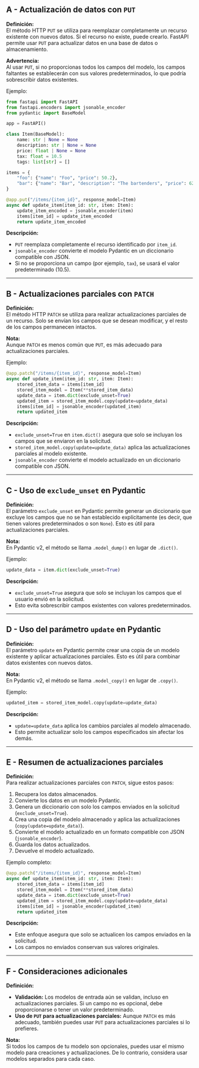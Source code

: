## A - Actualización de datos con `PUT`

**Definición:**  
El método HTTP `PUT` se utiliza para reemplazar completamente un recurso existente con nuevos datos. Si el recurso no existe, puede crearlo. FastAPI permite usar `PUT` para actualizar datos en una base de datos o almacenamiento.

**Advertencia:**  
Al usar `PUT`, si no proporcionas todos los campos del modelo, los campos faltantes se establecerán con sus valores predeterminados, lo que podría sobrescribir datos existentes.

Ejemplo:

```python
from fastapi import FastAPI
from fastapi.encoders import jsonable_encoder
from pydantic import BaseModel

app = FastAPI()

class Item(BaseModel):
    name: str | None = None
    description: str | None = None
    price: float | None = None
    tax: float = 10.5
    tags: list[str] = []

items = {
    "foo": {"name": "Foo", "price": 50.2},
    "bar": {"name": "Bar", "description": "The bartenders", "price": 62, "tax": 20.2},
}

@app.put("/items/{item_id}", response_model=Item)
async def update_item(item_id: str, item: Item):
    update_item_encoded = jsonable_encoder(item)
    items[item_id] = update_item_encoded
    return update_item_encoded
```

**Descripción:**

- `PUT` reemplaza completamente el recurso identificado por `item_id`.
- `jsonable_encoder` convierte el modelo Pydantic en un diccionario compatible con JSON.
- Si no se proporciona un campo (por ejemplo, `tax`), se usará el valor predeterminado (10.5).

---

## B - Actualizaciones parciales con `PATCH`

**Definición:**  
El método HTTP `PATCH` se utiliza para realizar actualizaciones parciales de un recurso. Solo se envían los campos que se desean modificar, y el resto de los campos permanecen intactos.

**Nota:**  
Aunque `PATCH` es menos común que `PUT`, es más adecuado para actualizaciones parciales.

Ejemplo:

```python
@app.patch("/items/{item_id}", response_model=Item)
async def update_item(item_id: str, item: Item):
    stored_item_data = items[item_id]
    stored_item_model = Item(**stored_item_data)
    update_data = item.dict(exclude_unset=True)
    updated_item = stored_item_model.copy(update=update_data)
    items[item_id] = jsonable_encoder(updated_item)
    return updated_item
```

**Descripción:**

- `exclude_unset=True` en `item.dict()` asegura que solo se incluyan los campos que se enviaron en la solicitud.
- `stored_item_model.copy(update=update_data)` aplica las actualizaciones parciales al modelo existente.
- `jsonable_encoder` convierte el modelo actualizado en un diccionario compatible con JSON.

---

## C - Uso de `exclude_unset` en Pydantic

**Definición:**  
El parámetro `exclude_unset` en Pydantic permite generar un diccionario que excluye los campos que no se han establecido explícitamente (es decir, que tienen valores predeterminados o son `None`). Esto es útil para actualizaciones parciales.

**Nota:**  
En Pydantic v2, el método se llama `.model_dump()` en lugar de `.dict()`.

Ejemplo:

```python
update_data = item.dict(exclude_unset=True)
```

**Descripción:**

- `exclude_unset=True` asegura que solo se incluyan los campos que el usuario envió en la solicitud.
- Esto evita sobrescribir campos existentes con valores predeterminados.

---

## D - Uso del parámetro `update` en Pydantic

**Definición:**  
El parámetro `update` en Pydantic permite crear una copia de un modelo existente y aplicar actualizaciones parciales. Esto es útil para combinar datos existentes con nuevos datos.

**Nota:**  
En Pydantic v2, el método se llama `.model_copy()` en lugar de `.copy()`.

Ejemplo:

```python
updated_item = stored_item_model.copy(update=update_data)
```

**Descripción:**

- `update=update_data` aplica los cambios parciales al modelo almacenado.
- Esto permite actualizar solo los campos especificados sin afectar los demás.

---

## E - Resumen de actualizaciones parciales

**Definición:**  
Para realizar actualizaciones parciales con `PATCH`, sigue estos pasos:

1.  Recupera los datos almacenados.
2.  Convierte los datos en un modelo Pydantic.
3.  Genera un diccionario con solo los campos enviados en la solicitud (`exclude_unset=True`).
4.  Crea una copia del modelo almacenado y aplica las actualizaciones (`copy(update=update_data)`).
5.  Convierte el modelo actualizado en un formato compatible con JSON (`jsonable_encoder`).
6.  Guarda los datos actualizados.
7.  Devuelve el modelo actualizado.

Ejemplo completo:

```python
@app.patch("/items/{item_id}", response_model=Item)
async def update_item(item_id: str, item: Item):
    stored_item_data = items[item_id]
    stored_item_model = Item(**stored_item_data)
    update_data = item.dict(exclude_unset=True)
    updated_item = stored_item_model.copy(update=update_data)
    items[item_id] = jsonable_encoder(updated_item)
    return updated_item
```

**Descripción:**

- Este enfoque asegura que solo se actualicen los campos enviados en la solicitud.
- Los campos no enviados conservan sus valores originales.

---

## F - Consideraciones adicionales

**Definición:**

- **Validación:** Los modelos de entrada aún se validan, incluso en actualizaciones parciales. Si un campo no es opcional, debe proporcionarse o tener un valor predeterminado.
- **Uso de `PUT` para actualizaciones parciales:** Aunque `PATCH` es más adecuado, también puedes usar `PUT` para actualizaciones parciales si lo prefieres.

**Nota:**  
Si todos los campos de tu modelo son opcionales, puedes usar el mismo modelo para creaciones y actualizaciones. De lo contrario, considera usar modelos separados para cada caso.
